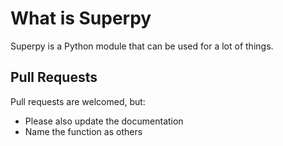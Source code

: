 # What is Superpy

Superpy is a Python module that can be used for a lot of things.

## Pull Requests

Pull requests are welcomed, but:
- Please also update the documentation
- Name the function as others
